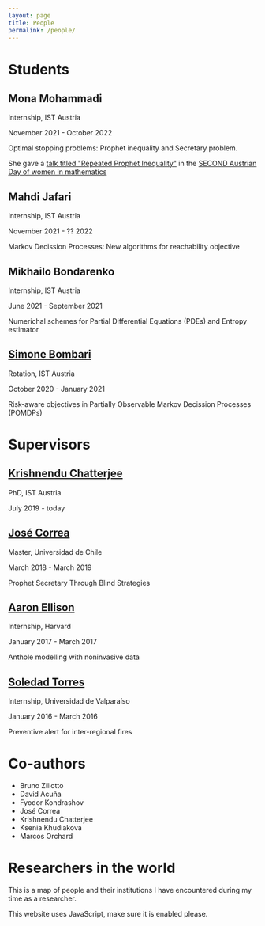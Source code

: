 ```yaml
---
layout: page
title: People
permalink: /people/
---
```


# Students

## Mona Mohammadi
Internship, IST Austria

November 2021 - October 2022

Optimal stopping problems: Prophet inequality and Secretary problem.

She gave a [talk titled "Repeated Prophet Inequality"](https://sites.google.com/view/adwim-2022/abstracts#h.uai6gxfy57n0) in the [SECOND Austrian Day of women in mathematics](https://sites.google.com/view/adwim-2022/home?authuser=0)

## Mahdi Jafari
Internship, IST Austria

November 2021 - ?? 2022

Markov Decission Processes: New algorithms for reachability objective

## Mikhailo Bondarenko
Internship, IST Austria

June 2021 - September 2021

Numerichal schemes for Partial Differential Equations (PDEs) and Entropy estimator

## [Simone Bombari](https://simone-bombari.github.io/)
Rotation, IST Austria

October 2020 - January 2021

Risk-aware objectives in Partially Observable Markov Decission Processes (POMDPs)

# Supervisors

## [Krishnendu Chatterjee](https://pub.ist.ac.at/~kchatterjee/) 
PhD, IST Austria

July 2019 - today



## [José Correa](https://www.dii.uchile.cl/~jcorrea/) 
Master, Universidad de Chile

March 2018 - March 2019

Prophet Secretary Through Blind Strategies

## [Aaron Ellison](https://harvardforest.fas.harvard.edu/aaron-ellison) 
Internship, Harvard

January 2017 - March 2017

Anthole modelling with noninvasive data

## [Soledad Torres](https://storres-cimfav.uv.cl/) 
Internship, Universidad de Valparaíso

January 2016 - March 2016

Preventive alert for inter-regional fires

# Co-authors

- Bruno Ziliotto
- David Acuña
- Fyodor Kondrashov
- José Correa
- Krishnendu Chatterjee
- Ksenia Khudiakova
- Marcos Orchard

# Researchers in the world

This is a map of people and their institutions I have encountered during my time as a researcher.

<!-- Leaflet (https://leafletjs.com) -->
<!-- Stylesheet -->
<link rel="stylesheet"
	href="https://unpkg.com/leaflet@1.8.0/dist/leaflet.css"
	integrity="sha512-hoalWLoI8r4UszCkZ5kL8vayOGVae1oxXe/2A4AO6J9+580uKHDO3JdHb7NzwwzK5xr/Fs0W40kiNHxM9vyTtQ=="
	crossorigin=""
/>
<!-- Script -->
<script src="https://unpkg.com/leaflet@1.8.0/dist/leaflet.js"
	integrity="sha512-BB3hKbKWOc9Ez/TAwyWxNXeoV9c1v6FIeYiBieIWkpLjauysF18NzgR1MBNBXf8/KABdlkX68nAhlwcDFLGPCQ=="
	crossorigin="">
</script>
<!-- Leaflet marker cluster (https://github.com/Leaflet/Leaflet.markercluster) -->
<link rel="stylesheet"
	href="https://unpkg.com/leaflet.markercluster@1.4.1/dist/MarkerCluster.css"
/>
<link rel="stylesheet"
	href="https://unpkg.com/leaflet.markercluster@1.4.1/dist/MarkerCluster.Default.css"
/>
<script src="https://unpkg.com/leaflet.markercluster@1.4.1/dist/leaflet.markercluster-src.js">
</script>


<noscript>
	This website uses JavaScript, make sure it is enabled please.
</noscript>

<!-- Map -->
<div id="map" style="width: 600px; height: 400px; position: relative;"></div>


<!-- Map information -->
<script>

	// Points to show
	var information = [
		// ['Name', 'Institution', 'Longitude ', 'Latitude'],
		['Aditya Aradhye', 'Czech Technical University', 50.10318089221843, 14.391284097595074],
		['Anna Zseleva', 'Maastricht University', 50.84698050189696, 5.6879908264648735],
		['Antonín Kučera', 'Masaryk University', 49.19873503876354, 16.605437641735367],
		['Arkadi Predtetchinski', 'Maastricht University', 50.84698050189696, 5.6879908264648735],
		['Bary S. R. Pradelski', 'CNRS', 48.85163984352975, 2.2638762544034945],
		['Barnabé Monnot', 'Ethereum Foundation', 52.50190943746014, 13.425802343989291],
		['Bruno Ziliotto', 'CNRS & CEREMADE', 48.87019258518365, 2.2737967576874163],
		['Dana Pizarro', "O'Higgins University", -34.16399984063102, -70.74160098465548],
		['Eilon Solan', 'Tel-Aviv University', 32.11350491443059, 34.80434478157295],
		['Eran Shmaya', 'Stonny Brook University', 40.90490159414964, -73.12390052976914],
		['Gaëtan Fournier', 'Aix-Marseille Université', 43.30283923513663, 5.379250610798506],
		['Galit Seknadji-Golan', 'London School of Economics', 51.51457231426795, -0.11640838699617974],
		['János Flesch', 'Maastricht University', 50.84698050189696, 5.6879908264648735],
		['José Correa', 'University of Chile', -33.45688485684971, -70.6668742625855],
		['Krishnendu Chatterjee', 'ISTA', 48.309568, 16.258709],
		['Mahsa Shirmohammadi', 'CNRS & IRIF', 48.82717897389951, 2.380807899391197],
		['Marc Schröder', 'Maastricht University', 50.844613783694875, 5.685717869834652],
		['Marco Scarsini', 'LUISS', 41.92461719962625, 12.493981712597572],
		['Miquel Oliu-Barton', 'Paris Dauphine', 48.87019258518365, 2.2737967576874163],
		['Nicolas Klein', 'University of Montreal', 45.50572084767318, -73.61383430449108],
		['Nicolas Vieille', 'HEC Paris', 48.757211966416335, 2.1688400128797434],
		['Raimundo Saona', 'ISTA', 48.309568, 16.258709],
		['Rasmus Ibsen-Jensen', 'Uniersity of Liverpool', 53.404807964306286, -2.965202442727258],
		['Soldead Torres', 'University of Valparaiso', -33.045874464135814, -71.61320389488866],
		['Sven Rady', 'Hausdorff Center for Mathematics', 50.728495688209414, 7.08418867434603],
		['Thomas Lidbetter', 'Rutgers Business School', 40.745335845427554, -74.1703874162834],
		['Tim Oosterwijk', 'Vrije Universiteit Amsterdam', 52.33389445495339, 4.865709168861083],
		['Tommaso Cesari', 'Toulouse School of Economics', 43.604609820951566, 1.4348480220979003],
		['Tristan Tomala', 'HEC Paris', 48.757211966416335, 2.1688400128797434],
		['Xavier Venel', 'LUISS', 41.92461719962625, 12.493981712597572],
		['Yehuda "John" Levy', 'University of Glasgow', 55.871507696350534, -4.288443046314292],
		['Yevgeny Tsodikovich', 'Aix-Marseille School of Economics', 43.302800196174985, 5.3792507107985275],
	];

	// Map implementation
	var map = L.map('map')
		.setView([0, 0], 1) // World view
	;

	// Adding tiles
	var tiles = L.tileLayer('https://api.mapbox.com/styles/v1/{id}/tiles/{z}/{x}/{y}?access_token=pk.eyJ1IjoibWFwYm94IiwiYSI6ImNpejY4NXVycTA2emYycXBndHRqcmZ3N3gifQ.rJcFIG214AriISLbB6B5aw', {
		maxZoom: 18,
		attribution: 'Map data &copy; <a href="https://www.openstreetmap.org/copyright">OpenStreetMap</a> contributors, ' +
			'Imagery © <a href="https://www.mapbox.com/">Mapbox</a>',
		id: 'mapbox/streets-v11',
		tileSize: 512,
		zoomOffset: -1
	}).addTo(map);

	// Displaying information
	var markers = L.markerClusterGroup();
	for (var i = 0; i < information.length; ++i) {
		var row = information[i];
		var marker = L.marker([row[2], row[3]]); //addTo(map);
		marker.bindPopup("<b>" + row[0] +"</b>" + "<br>" + row[1]).openPopup();
		markers.addLayer(marker);
	}
	map.addLayer(markers);

	// Easily find new coordinates by clicking
	var popup = L.popup();
	function onMapClick(e) {
	    popup
	        .setLatLng(e.latlng)
	        .setContent(e.latlng.toString())
	        .openOn(map);
	}
	map.on('click', onMapClick);
	
</script>


